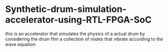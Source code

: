 # Synthetic-drum-simulation-accelerator-using-RTL-FPGA-SoC
this is an accelerator that simulates the physics of a actual drum by considering the drum film a collection of nodes that vibrate according to the wave equation
